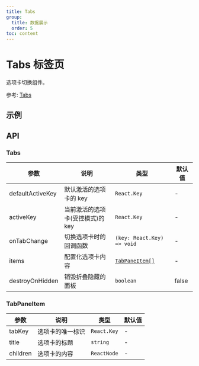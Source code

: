 ```yaml
---
title: Tabs
group:
  title: 数据展示
  order: 5
toc: content
---
```


# Tabs 标签页

选项卡切换组件。

参考: [Tabs](https://www.getpapercss.com/docs/components/tabs/)

## 示例

<code src="./demos/TabsBase.tsx" title="基本" description="使用`defaultActiveKey`进行非受控配置"></code>
<code src="./demos/TabsControlled.tsx" title="受控" description="受控组件用法"></code>
<code src="./demos/TabsConfigured.tsx" title="可配置的" description="使用`items`进行配置化"></code>

## API

### Tabs

| 参数             | 说明                             | 类型                            | 默认值 |
| ---------------- | -------------------------------- | ------------------------------- | ------ |
| defaultActiveKey | 默认激活的选项卡的 key           | `React.Key`                     | -      |
| activeKey        | 当前激活的选项卡(受控模式)的 key | `React.Key`                     | -      |
| onTabChange      | 切换选项卡时的回调函数           | `(key: React.Key) => void`      | -      |
| items            | 配置化选项卡内容                 | [`TabPaneItem[]`](#tabpaneitem) | -      |
| destroyOnHidden  | 销毁折叠隐藏的面板               | `boolean`                       | false  |

### TabPaneItem

| 参数     | 说明             | 类型        | 默认值 |
| -------- | ---------------- | ----------- | ------ |
| tabKey   | 选项卡的唯一标识 | `React.Key` | -      |
| title    | 选项卡的标题     | `string`    | -      |
| children | 选项卡的内容     | `ReactNode` | -      |
